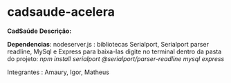 # cadsaude-acelera

******CadSaúde******
**Descrição:**


**Dependencias**:
nodeserver.js : bibliotecas Serialport, Serialport parser readline, MySql e Express
para baixa-las digite no terminal dentro da pasta do projeto: *npm install serialport @serialport/parser-readline mysql express*

Integrantes : Amaury, Igor, Matheus
